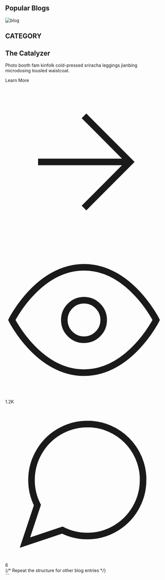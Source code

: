 <section className="text-gray-600 mt-12">
      <h2 className="text-3xl font-bold">Popular Blogs</h2>
      <div className="container px-5 py-8 mx-auto">
        <div className="flex flex-wrap -m-4">
          <div className="p-4 md:w-1/3">
            <div className="h-full border-2 border-gray-200 border-opacity-60 rounded-lg overflow-hidden">
             <Link to="/"> <img
                className="lg:h-48 md:h-36 w-full object-cover object-center"
                src="https://techcrunch.com/wp-content/uploads/2023/10/GettyImages-1350618660.jpg?w=430&h=230&crop=1"
                alt="blog"
              /></Link>
              <div className="p-6">
                <h2 className="tracking-widest text-xs title-font font-medium text-gray-400 mb-1">
                  CATEGORY
                </h2>
                <h1 className="title-font text-lg font-medium text-gray-900 mb-3">
                  The Catalyzer
                </h1>
                <p className="leading-relaxed mb-3">
                  Photo booth fam kinfolk cold-pressed sriracha leggings
                  jianbing microdosing tousled waistcoat.
                </p>
                <div className="flex items-center flex-wrap ">
                  <Link to={`/blogs/1`} className="text-indigo-500 inline-flex items-center md:mb-2 lg:mb-0">
                    Learn More
                    <svg
                      className="w-4 h-4 ml-2"
                      viewBox="0 0 24 24"
                      stroke="currentColor"
                      strokeWidth="2"
                      fill="none"
                      strokeLinecap="round"
                      strokeLinejoin="round"
                    >
                      <path d="M5 12h14"></path>
                      <path d="M12 5l7 7-7 7"></path>
                    </svg>
                  </Link>
                  <span className="text-gray-400 mr-3 inline-flex items-center lg:ml-auto md:ml-0 ml-auto leading-none text-sm pr-3 py-1 border-r-2 border-gray-200">
                    <svg
                      className="w-4 h-4 mr-1"
                      stroke="currentColor"
                      strokeWidth="2"
                      fill="none"
                      strokeLinecap="round"
                      strokeLinejoin="round"
                      viewBox="0 0 24 24"
                    >
                      <path d="M1 12s4-8 11-8 11 8 11 8-4 8-11 8-11-8-11-8z"></path>
                      <circle cx="12" cy="12" r="3"></circle>
                    </svg>
                    1.2K
                  </span>
                  <span className="text-gray-400 inline-flex items-center leading-none text-sm">
                    <svg
                      className="w-4 h-4 mr-1"
                      stroke="currentColor"
                      strokeWidth="2"
                      fill="none"
                      strokeLinecap="round"
                      strokeLinejoin="round"
                      viewBox="0 0 24 24"
                    >
                      <path d="M21 11.5a8.38 8.38 0 01-.9 3.8 8.5 8.5 0 01-7.6 4.7 8.38 8.38 0 01-3.8-.9L3 21l1.9-5.7a8.38 8.38 0 01-.9-3.8 8.5 8.5 0 014.7-7.6 8.38 8.38 0 013.8-.9h.5a8.48 8.48 0 018 8v.5z"></path>
                    </svg>
                    6
                  </span>
                </div>
              </div>
            </div>
          </div>
          {/* Repeat the structure for other blog entries */}
        </div>
      </div>
    </section>
    ```